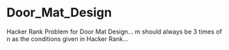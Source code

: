 # Door_Mat_Design
Hacker Rank Problem for Door Mat Design...
m should always be 3 times of n as the conditions given in Hacker Rank...

